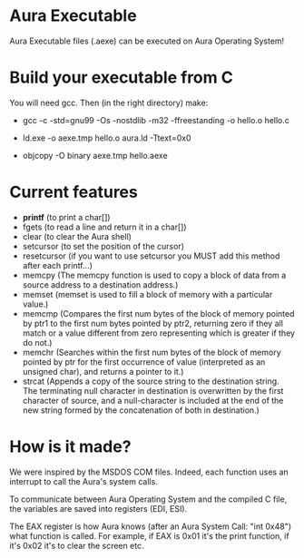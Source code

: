 # Aura Executable
Aura Executable files (.aexe) can be executed on Aura Operating System!

# Build your executable from C
You will need gcc. Then (in the right directory) make:

- gcc -c -std=gnu99 -Os -nostdlib -m32 -ffreestanding -o hello.o hello.c

- ld.exe -o aexe.tmp hello.o aura.ld -Ttext=0x0

- objcopy -O binary aexe.tmp hello.aexe

# Current features
- <b>printf</b> (to print a char[])
- fgets (to read a line and return it in a char[])
- clear (to clear the Aura shell)
- setcursor (to set the position of the cursor)
- resetcursor (if you want to use setcursor you MUST add this method after each printf...)
- memcpy (The memcpy function is used to copy a block of data from a source address to a destination address.)
- memset (memset is used to fill a block of memory with a particular value.)
- memcmp (Compares the first num bytes of the block of memory pointed by ptr1 to the first num bytes pointed by ptr2, returning zero if they all match or a value different from zero representing which is greater if they do not.)
- memchr (Searches within the first num bytes of the block of memory pointed by ptr for the first occurrence of value (interpreted as an unsigned char), and returns a pointer to it.)
- strcat (Appends a copy of the source string to the destination string. The terminating null character in destination is overwritten by the first character of source, and a null-character is included at the end of the new string formed by the concatenation of both in destination.)

# How is it made?
We were inspired by the MSDOS COM files. Indeed, each function uses an interrupt to call the Aura's system calls. 

To communicate between Aura Operating System and the compiled C file, the variables are saved into registers (EDI, ESI). 

The EAX register is how Aura knows (after an Aura System Call: "int 0x48") what function is called. For example, if EAX is 0x01 it's the print function, if it's 0x02 it's to clear the screen etc.
